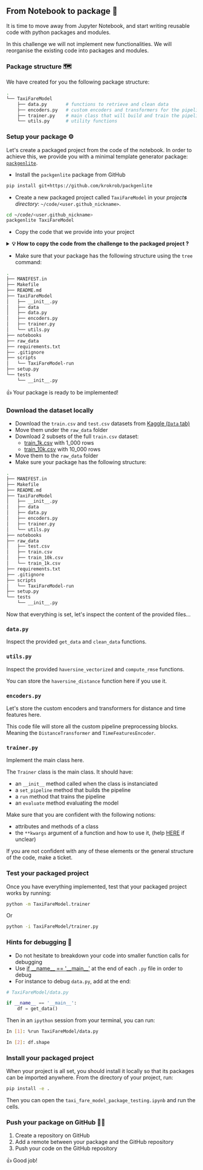 ## From Notebook to package 🎁

It is time to move away from Jupyter Notebook, and start writing reusable code with python packages and modules.

In this challenge we will not implement new functionalities. We will reorganise the existing code into packages and modules.

### Package structure 🗺

We have created for you the following package structure:

```bash
.
└── TaxiFareModel
    ├── data.py       # functions to retrieve and clean data
    ├── encoders.py   # custom encoders and transformers for the pipeline
    ├── trainer.py    # main class that will build and train the pipeline
    └── utils.py      # utility functions
```

### Setup your package ⚙️

Let's create a packaged project from the code of the notebook. In order to achieve this, we provide you with a minimal template generator package: [`packgenlite`](https://github.com/krokrob/packgenlite).

- Install the `packgenlite` package from GitHub

``` bash
pip install git+https://github.com/krokrob/packgenlite
```

- Create a new packaged project called `TaxiFareModel` in your *project**s** directory*: `~/code/<user.github_nickname>`.

``` bash
cd ~/code/<user.github_nickname>
packgenlite TaxiFareModel
```

- Copy the code that we provide into your project

<details>
  <summary markdown='span'><strong>💡 How to copy the code from the challenge to the packaged project ?</strong></summary>


```bash
cp -r ~/code/<user.github_nickname>/data-challenges/07-Data-Engineering/02-ML-Iteration/03-Notebook-to-package/*.py ~/code/<user.github_nickname>/TaxiFareModel/TaxiFareModel
```

</details>

- Make sure that your package has the following structure using the `tree` command:

``` bash
.
├── MANIFEST.in
├── Makefile
├── README.md
├── TaxiFareModel
│   ├── __init__.py
│   ├── data
│   ├── data.py
│   ├── encoders.py
│   ├── trainer.py
│   └── utils.py
├── notebooks
├── raw_data
├── requirements.txt
├── .gitignore
├── scripts
│   └── TaxiFareModel-run
├── setup.py
└── tests
    └── __init__.py
```

👍 Your package is ready to be implemented!

### Download the dataset locally

- Download the `train.csv` and `test.csv` datasets from [Kaggle (`Data` tab)](https://www.kaggle.com/c/new-york-city-taxi-fare-prediction/data)
- Move them under the `raw_data` folder
- Download 2 subsets of the full `train.csv` dataset:
  - [train_1k.csv](https://wagon-public-datasets.s3.amazonaws.com/taxi-fare-ny/train_1k.csv) with 1_000 rows
  - [train_10k.csv](https://wagon-public-datasets.s3.amazonaws.com/taxi-fare-ny/train_10k.csv) with 10_000 rows
- Move them to the `raw_data` folder
- Make sure your package has the following structure:

```bash
.
├── MANIFEST.in
├── Makefile
├── README.md
├── TaxiFareModel
│   ├── __init__.py
│   ├── data
│   ├── data.py
│   ├── encoders.py
│   ├── trainer.py
│   └── utils.py
├── notebooks
├── raw_data
│   ├── test.csv
│   ├── train.csv
│   ├── train_10k.csv
│   └── train_1k.csv
├── requirements.txt
├── .gitignore
├── scripts
│   └── TaxiFareModel-run
├── setup.py
└── tests
    └── __init__.py
```

Now that everything is set, let's inspect the content of the provided files...

### `data.py`

Inspect the provided `get_data` and `clean_data` functions.

### `utils.py`

Inspect the provided `haversine_vectorized` and `compute_rmse` functions.

You can store the `haversine_distance` function here if you use it.

### `encoders.py`

Let's store the custom encoders and transformers for distance and time features here.

This code file will store all the custom pipeline preprocessing blocks. Meaning the `DistanceTransformer` and `TimeFeaturesEncoder`.

### `trainer.py`

Implement the main class here.

The `Trainer` class is the main class. It should have:
- an `__init__` method called when the class is instanciated
- a `set_pipeline` method that builds the pipeline
- a `run` method that trains the pipeline
- an `evaluate` method evaluating the model

Make sure that you are confident with the following notions:
- attributes and methods of a class
- the `**kwargs` argument of a function and how to use it, (help [HERE](https://www.programiz.com/python-programming/args-and-kwargs) if unclear)

If you are not confident with any of these elements or the general structure of the code, make a ticket.

### Test your packaged project

Once you have everything implemented, test that your packaged project works by running:

```bash
python -m TaxiFareModel.trainer
```

Or

```bash
python -i TaxiFareModel/trainer.py
```

### Hints for debugging 🐛

- Do not hesitate to breakdown your code into smaller function calls for debugging
- Use [if \_\_name__ == '\_\_main__'](https://www.geeksforgeeks.org/what-does-the-if-__name__-__main__-do/) at the end of each `.py` file in order to debug
- For instance to debug `data.py`, add at the end:

``` python
# TaxiFareModel/data.py

if __name__ == '__main__':
    df = get_data()
```

Then in an `ipython` session from your terminal, you can run:

```bash
In [1]: %run TaxiFareModel/data.py

In [2]: df.shape
```

### Install your packaged project

When your project is all set, you should install it locally so that its packages can be imported anywhere. From the directory of your project, run:

```bash
pip install -e .
```

Then you can open the `taxi_fare_model_package_testing.ipynb` and run the cells.

### Push your package on GitHub 🐙😸

1. Create a repository on GitHub
2. Add a remote between your package and the GitHub repository
3. Push your code on the GitHub repository

👍 Good job!
